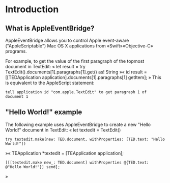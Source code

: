 # Introduction

## What is AppleEventBridge?

AppleEventBridge allows you to control Apple event-aware ("AppleScriptable") Mac OS X applications from «Swift»«Objective-C» programs.

For example, to get the value of the first paragraph of the topmost document in TextEdit:
«
    let result = try TextEdit().documents[1].paragraphs[1].get() as! String
»«
    id result = [[TEDApplication application].documents[1].paragraphs[1] getItem];
»
This is equivalent to the AppleScript statement:

    tell application id "com.apple.TextEdit" to get paragraph 1 of document 1


## "Hello World!" example

The following example uses AppleEventBridge to create a new "Hello World!" document in TextEdit:
«
    let textedit = TextEdit()

    try textedit.make(new: TED.document, withProperties: [TED.text: "Hello World!"])
»«
    TEApplication *textedit = [TEApplication application];

    [[[textedit.make new_: TED.document] withProperties @{TED.text: @"Hello World!"}] send];
»
